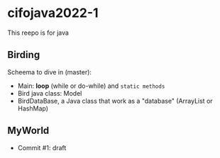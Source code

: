 # cifojava2022-1

This reepo is for java

## Birding

Scheema to dive in (master):
- Main: **loop** (while or do-while) and `static methods`
- Bird java class: Model
- BirdDataBase, a Java class that work as a "database" (ArrayList or HashMap)

## MyWorld

- Commit #1: draft

